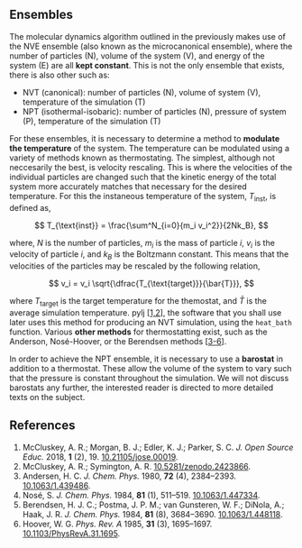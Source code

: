 ## Ensembles

The molecular dynamics algorithm outlined in the previously makes use of the NVE ensemble (also known as the microcanonical ensemble), where the number of particles (N), volume of the system (V), and energy of the system (E) are all **kept constant**.
This is not the only ensemble that exists, there is also other such as:
- NVT (canonical): number of particles (N), volume of system (V), temperature of the simulation (T)
- NPT (isothermal-isobaric): number of particles (N), pressure of system (P), temperature of the simulation (T)

For these ensembles, it is necessary to determine a method to **modulate the temperature** of the system.
The temperature can be modulated using a variety of methods known as thermostating.
The simplest, although not neccesarily the best, is velocity rescaling.
This is where the velocities of the individual particles are changed such that the kinetic energy of the total system more accurately matches that necessary for the desired temperature.
For this the instaneous temperature of the system, $T_{\text{inst}}$, is defined as,

$$ T_{\text{inst}} = \frac{\sum^N_{i=0}{m_i v_i^2}}{2Nk_B}, $$

where, $N$ is the number of particles, $m_i$ is the mass of particle $i$, $v_i$ is the velocity of particle $i$, and $k_B$ is the Boltzmann constant.
This means that the velocities of the particles may be rescaled by the following relation,

$$ v_i = v_i \sqrt{\dfrac{T_{\text{target}}}{\bar{T}}}, $$

where $T_{\text{target}}$ is the target temperature for the themostat, and $\bar{T}$ is the average simulation temperature.
pylj [[1,2](#references)], the software that you shall use later uses this method for producing an NVT simulation, using the `heat_bath` function.
Various **other methods** for thermostatting exist, such as the Anderson, Nosé-Hoover, or the Berendsen methods [[3-6](#references)].

In order to achieve the NPT ensemble, it is necessary to use a **barostat** in addition to a thermostat.
These allow the volume of the system to vary such that the pressure is constant throughout the simulation.
We will not discuss barostats any further, the interested reader is directed to more detailed texts on the subject.

## References

1. McCluskey, A. R.; Morgan, B. J.; Edler, K. J.; Parker, S. C. *J. Open Source Educ.* 2018, **1** (2), 19. [10.21105/jose.00019](https://doi.org/10.21105/jose.00019).
2. McCluskey, A. R.; Symington, A. R. [10.5281/zenodo.2423866](http://doi.org/10.5281/zenodo.2423866).
3. Andersen, H. C. *J. Chem. Phys.* 1980, **72** (4), 2384–2393. [10.1063/1.439486](https://doi.org/10.1063/1.439486).
4. Nosé, S. *J. Chem. Phys.* 1984, **81** (1), 511–519. [10.1063/1.447334](https://doi.org/10.1063/1.447334).
5. Berendsen, H. J. C.; Postma, J. P. M.; van Gunsteren, W. F.; DiNola, A.; Haak, J. R. *J. Chem. Phys.* 1984, **81** (8), 3684–3690. [10.1063/1.448118](https://doi.org/10.1063/1.448118).
6. Hoover, W. G. *Phys. Rev. A* 1985, **31** (3), 1695–1697. [10.1103/PhysRevA.31.1695](https://doi.org/10.1103/PhysRevA.31.1695).
